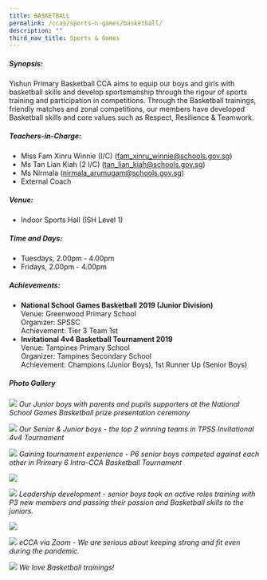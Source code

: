 ```yaml
---
title: BASKETBALL
permalink: /ccas/sports-n-games/basketball/
description: ""
third_nav_title: Sports & Games
---
```

##### Synopsis:
Yishun Primary Basketball CCA aims to equip our boys and girls with basketball skills and develop sportsmanship through the rigour of sports training and participation in competitions. Through the Basketball trainings, friendly matches and zonal competitions, our members have developed Basketball skills and core values such as Respect, Resilience & Teamwork.

##### Teachers-in-Charge:
* Miss Fam Xinru Winnie (I/C) (fam_xinru_winnie@schools.gov.sg)
* Ms Tan Lian Kiah (2 I/C) (tan_lian_kiah@schools.gov.sg)
* Ms Nirmala (nirmala_arumugam@schools.gov.sg)
* External Coach

##### Venue:
* Indoor Sports Hall (ISH Level 1)

##### Time and Days:
* Tuesdays, 2.00pm - 4.00pm
* Fridays, 2.00pm - 4.00pm

##### Achievements:
* **National School Games Basketball 2019 (Junior Division)**
<br>Venue: Greenwood Primary School
<br>Organizer: SPSSC
<br>Achievement: Tier 3 Team 1st
* **Invitational 4v4 Basketball Tournament 2019**
<br>Venue: Tampines Primary School
<br>Organizer: Tampines Secondary School
<br>Achievement: Champions (Junior Boys), 1st Runner Up (Senior Boys)

##### Photo Gallery

![](/images/CCAs/Basketball/CCA_Basketball_2020_1.jpg)
*Our Junior boys with parents and pupils supporters at the National School Games Basketball prize presentation ceremony*

![](/images/CCAs/Basketball/CCA_Basketball_2020_2.jpg)
*Our Senior & Junior boys -  the top 2 winning teams in TPSS Invitational 4v4 Tournament*

![](/images/CCAs/Basketball/Basketball_Photo_01.jpg)
*Gaining tournament experience - P6 senior boys competed against each other in Primary 6 Intra-CCA Basketball Tournament*

![](/images/CCAs/Basketball/Basketball_Photo_02.jpg)

![](/images/CCAs/Basketball/Basketball_Photo_03.jpg)
*Leadership development - senior boys took on active roles training with P3 new members and passing their passion and Basketball skills to the juniors.*

![](/images/CCAs/Basketball/Basketball_Photo_04.jpg)

![](/images/CCAs/Basketball/Basketball_Photo_05.jpg)
*eCCA via Zoom - We are serious about keeping strong and fit even during the pandemic.*

![](/images/CCAs/Basketball/CCA_Basketball_2020_3.jpg)
*We love Basketball trainings!*